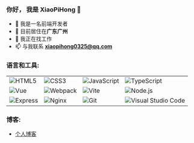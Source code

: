### 你好， 我是 XiaoPiHong 👋

- 📕 我是一名前端开发者
- 📍 目前居住在**广东广州**
- 🔎 我正在找工作
- 📫 与我联系 **xiaopihong0325@qq.com**

### 语言和工具:

<table style="table-layout: auto; border-collapse: collapse;">
  <tr>
    <td><span><img alt="HTML5" src="https://img.shields.io/badge/HTML5-E34F26?style=social&logo=html5&color=333333"/></span></td>
    <td><span><img alt="CSS3" src="https://img.shields.io/badge/CSS3-E34F26?style=social&logo=css3&color=333333"/></span></td>
    <td><span><img alt="JavaScript" src="https://img.shields.io/badge/JavaScript-E34F26?style=social&logo=javascript&color=333333"/></span></td>
    <td><span><img alt="TypeScript" src="https://img.shields.io/badge/TypeScript-E34F26?style=social&logo=typescript&color=333333"/></span></td>
  </tr>
  <tr>
    <td><span><img alt="Vue" src="https://img.shields.io/badge/Vue-E34F26?style=social&logo=vuedotjs&color=333333"/></span></td>
    <td><span><img alt="Webpack" src="https://img.shields.io/badge/Webpack-E34F26?style=social&logo=webpack&color=333333"/></span></td>
    <td><span><img alt="Vite" src="https://img.shields.io/badge/Vite-E34F26?style=social&logo=vite&color=333333"/></span></td>
    <td><span><img alt="Node.js" src="https://img.shields.io/badge/Node.js-E34F26?style=social&logo=nodedotjs&color=333333"/></span></td>
  </tr>
  <tr>
    <td><span><img alt="Express" src="https://img.shields.io/badge/Express-E34F26?style=social&logo=express&color=333333"/></span></td>
    <td><span><img alt="Nginx" src="https://img.shields.io/badge/Nginx-E34F26?style=social&logo=nginx&color=333333"/></span></td>
    <td><span><img alt="Git" src="https://img.shields.io/badge/Git-E34F26?style=social&logo=git&color=333333"/></span></td>
    <td><span><img alt="Visual Studio Code" src="https://img.shields.io/badge/Visual Studio Code-E34F26?style=social&logo=visualstudiocode&color=333333"/></span></td>
  </tr>
</table>

### 博客:

- [个人博客](https://xiaopihong.github.io/myBlog/)
